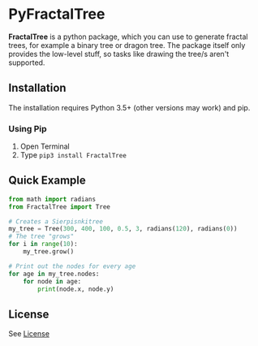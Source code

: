 # PyFractalTree
**FractalTree** is a python package, which you can use to generate fractal trees, for example a binary tree or dragon tree. The package itself only provides the low-level stuff, so tasks like drawing the tree/s aren't supported.
## Installation
The installation requires Python 3.5+ (other versions may work) and pip.
### Using Pip
1. Open Terminal
2. Type ```pip3 install FractalTree```
## Quick Example
```python
from math import radians
from FractalTree import Tree

# Creates a Sierpisnkitree
my_tree = Tree(300, 400, 100, 0.5, 3, radians(120), radians(0))
# The tree "grows"
for i in range(10):
    my_tree.grow()

# Print out the nodes for every age
for age in my_tree.nodes:
    for node in age:
        print(node.x, node.y)
```
## License
See [License](https://github.com/PixelwarStudio/PyFractalTree/blob/master/LICENSE)
